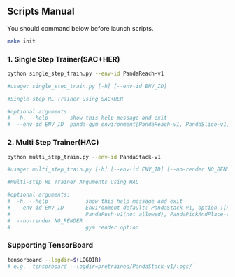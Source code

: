 ## Scripts Manual

You should command below before launch scripts.
```bash
make init
```

### 1. Single Step Trainer(SAC+HER)

```bash
python single_step_train.py --env-id PandaReach-v1

#usage: single_step_train.py [-h] [--env-id ENV_ID]

#Single-step RL Trainer using SAC+HER

#optional arguments:
#  -h, --help       show this help message and exit
#  --env-id ENV_ID  panda-gym environment[PandaReach-v1, PandaSlice-v1, PandaPush-v1, PandaPickAndPlace-v1, PandaStack-v1]

```

### 2. Multi Step Trainer(HAC)

```bash
python multi_step_train.py --env-id PandaStack-v1

#usage: multi_step_train.py [-h] [--env-id ENV_ID] [--no-render NO_RENDER]

#Multi-step RL Trainer Arguments using HAC

#optional arguments:
#  -h, --help            show this help message and exit
#  --env-id ENV_ID       Environment default: PandaStack-v1, option :[PandaReach-v1(not allowed), PandaSlice-v1(not allowed),
#                        PandaPush-v1(not allowed), PandaPickAndPlace-v1(not allowed), PandaStack-v1]
#  --no-render NO_RENDER
#                        gym render option

```

### Supporting TensorBoard
```bash
tensorboard --logdir=$(LOGDIR)
# e.g. `tensorboard --logdir=pretrained/PandaStack-v1/logs/`
```